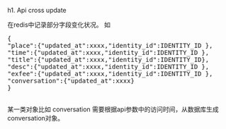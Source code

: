 h1. Api cross update

在redis中记录部分字段变化状况。
如

<pre>
{
"place":{"updated_at":xxxx,"identity_id":IDENTITY_ID },
"time":{"updated_at":xxxx,"identity_id":IDENTITY_ID },
"title":{"updated_at":xxxx,"identity_id":IDENTITY_ID},
"desc":{"updated_at":xxxx,"identity_id":IDENTITY_ID },
"exfee":{"updated_at":xxxx,"identity_id":IDENTITY_ID },
"conversation":{"updated_at":xxxx}
}

</pre>

某一类对象比如 conversation 需要根据api参数中的访问时间，从数据库生成conversation对象。
